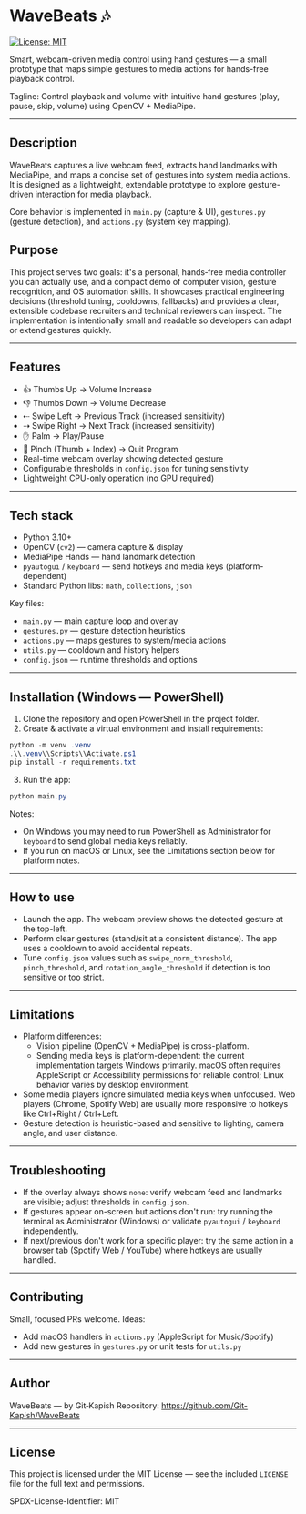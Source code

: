 # WaveBeats 🎶

[![License: MIT](https://img.shields.io/badge/License-MIT-yellow.svg)](LICENSE)

Smart, webcam-driven media control using hand gestures — a small prototype that maps simple gestures to media actions for hands-free playback control.

Tagline: Control playback and volume with intuitive hand gestures (play, pause, skip, volume) using OpenCV + MediaPipe.

---

## Description

WaveBeats captures a live webcam feed, extracts hand landmarks with MediaPipe, and maps a concise set of gestures into system media actions. It is designed as a lightweight, extendable prototype to explore gesture-driven interaction for media playback.

Core behavior is implemented in `main.py` (capture & UI), `gestures.py` (gesture detection), and `actions.py` (system key mapping).

## Purpose

This project serves two goals: it's a personal, hands‑free media controller you can actually use, and a compact demo of computer vision, gesture recognition, and OS automation skills. It showcases practical engineering decisions (threshold tuning, cooldowns, fallbacks) and provides a clear, extensible codebase recruiters and technical reviewers can inspect. The implementation is intentionally small and readable so developers can adapt or extend gestures quickly.

---

## Features

- 👍 Thumbs Up → Volume Increase
- 👎 Thumbs Down → Volume Decrease
- ⇠ Swipe Left → Previous Track (increased sensitivity)
- ⇢ Swipe Right → Next Track (increased sensitivity)
- ✋ Palm → Play/Pause
- 🤏 Pinch (Thumb + Index) → Quit Program
- Real-time webcam overlay showing detected gesture
- Configurable thresholds in `config.json` for tuning sensitivity
- Lightweight CPU-only operation (no GPU required)

---

## Tech stack

- Python 3.10+
- OpenCV (`cv2`) — camera capture & display
- MediaPipe Hands — hand landmark detection
- `pyautogui` / `keyboard` — send hotkeys and media keys (platform-dependent)
- Standard Python libs: `math`, `collections`, `json`

Key files:
- `main.py` — main capture loop and overlay
- `gestures.py` — gesture detection heuristics
- `actions.py` — maps gestures to system/media actions
- `utils.py` — cooldown and history helpers
- `config.json` — runtime thresholds and options

---

## Installation (Windows — PowerShell)

1. Clone the repository and open PowerShell in the project folder.
2. Create & activate a virtual environment and install requirements:

```powershell
python -m venv .venv
.\\.venv\\Scripts\\Activate.ps1
pip install -r requirements.txt
```

3. Run the app:

```powershell
python main.py
```

Notes:
- On Windows you may need to run PowerShell as Administrator for `keyboard` to send global media keys reliably.
- If you run on macOS or Linux, see the Limitations section below for platform notes.

---

## How to use

- Launch the app. The webcam preview shows the detected gesture at the top-left.
- Perform clear gestures (stand/sit at a consistent distance). The app uses a cooldown to avoid accidental repeats.
- Tune `config.json` values such as `swipe_norm_threshold`, `pinch_threshold`, and `rotation_angle_threshold` if detection is too sensitive or too strict.

---

## Limitations

- Platform differences:
	- Vision pipeline (OpenCV + MediaPipe) is cross-platform.
	- Sending media keys is platform-dependent: the current implementation targets Windows primarily. macOS often requires AppleScript or Accessibility permissions for reliable control; Linux behavior varies by desktop environment.
- Some media players ignore simulated media keys when unfocused. Web players (Chrome, Spotify Web) are usually more responsive to hotkeys like Ctrl+Right / Ctrl+Left.
- Gesture detection is heuristic-based and sensitive to lighting, camera angle, and user distance.

---

## Troubleshooting

- If the overlay always shows `none`: verify webcam feed and landmarks are visible; adjust thresholds in `config.json`.
- If gestures appear on-screen but actions don't run: try running the terminal as Administrator (Windows) or validate `pyautogui` / `keyboard` independently.
- If next/previous don't work for a specific player: try the same action in a browser tab (Spotify Web / YouTube) where hotkeys are usually handled.

---

## Contributing

Small, focused PRs welcome. Ideas:
- Add macOS handlers in `actions.py` (AppleScript for Music/Spotify)
- Add new gestures in `gestures.py` or unit tests for `utils.py`

---

## Author

WaveBeats — by Git‑Kapish
Repository: https://github.com/Git-Kapish/WaveBeats

---

## License
 
This project is licensed under the MIT License — see the included `LICENSE` file for the full text and permissions.

SPDX-License-Identifier: MIT